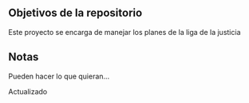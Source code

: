 ## Objetivos de la repositorio

Este proyecto se encarga de manejar los planes de la liga de la justicia


## Notas
Pueden hacer lo que quieran...

Actualizado
